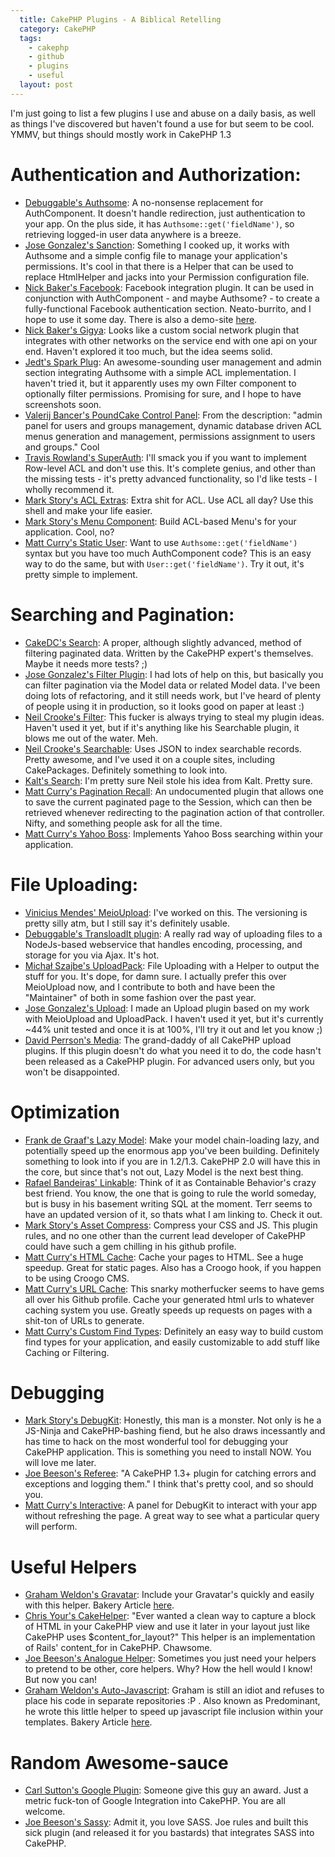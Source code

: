 ```yaml
---
  title: CakePHP Plugins - A Biblical Retelling
  category: CakePHP
  tags:
    - cakephp
    - github
    - plugins
    - useful
  layout: post
---
```


I'm just going to list a few plugins I use and abuse on a daily basis, as well as things I've discovered but haven't found a use for but seem to be cool. YMMV, but things should mostly work in CakePHP 1.3

# Authentication and Authorization:
- [Debuggable's Authsome](http://github.com/felixge/cakephp-authsome): A no-nonsense replacement for AuthComponent. It doesn't handle redirection, just authentication to your app. On the plus side, it has `Authsome::get('fieldName')`, so retrieving logged-in user data anywhere is a breeze.
- [Jose Gonzalez's Sanction](http://github.com/josegonzalez/sanction): Something I cooked up, it works with Authsome and a simple config file to manage your application's permissions. It's cool in that there is a Helper that can be used to replace HtmlHelper and jacks into your Permission configuration file.
- [Nick Baker's Facebook](http://github.com/webtechnick/CakePHP-Facebook-Plugin): Facebook integration plugin. It can be used in conjunction with AuthComponent - and maybe Authsome? - to create a fully-functional Facebook authentication section. Neato-burrito, and I hope to use it some day. There is also a demo-site [here](http://facebook.webtechnick.com/).
- [Nick Baker's Gigya](http://github.com/webtechnick/CakePHP-Gigya-Plugin): Looks like a custom social network plugin that integrates with other networks on the service end with one api on your end. Haven't explored it too much, but the idea seems solid.
- [Jedt's Spark Plug](http://github.com/jedt/spark_plug): An awesome-sounding user management and admin section integrating Authsome with a simple ACL implementation. I haven't tried it, but it apparently uses my own Filter component to optionally filter permissions. Promising for sure, and I hope to have screenshots soon.
- [Valerij Bancer's PoundCake Control Panel](http://sourceforge.net/projects/bancer/): From the description: "admin panel for users and groups management, dynamic database driven ACL menus generation and management, permissions assignment to users and groups."  Cool
- [Travis Rowland's SuperAuth](http://github.com/Theaxiom/SuperAuth): I'll smack you if you want to implement Row-level ACL and don't use this. It's complete genius, and other than the missing tests - it's pretty advanced functionality, so I'd like tests - I wholly recommend it.
- [Mark Story's ACL Extras](http://github.com/markstory/acl_extras): Extra shit for ACL. Use ACL all day? Use this shell and make your life easier.
- [Mark Story's Menu Component](http://github.com/markstory/cakephp_menu_component): Build ACL-based Menu's for your application. Cool, no?
- [Matt Curry's Static User](http://github.com/mcurry/cakephp_static_user): Want to use `Authsome::get('fieldName')` syntax but you have too much AuthComponent code? This is an easy way to do the same, but with `User::get('fieldName')`. Try it out, it's pretty simple to implement.

# Searching and Pagination:
- [CakeDC's Search](http://github.com/CakeDC/Search): A proper, although slightly advanced, method of filtering paginated data. Written by the CakePHP expert's themselves. Maybe it needs more tests? ;)
- [Jose Gonzalez's Filter Plugin](http://github.com/josegonzalez/cakephp-filter-plugin): I had lots of help on this, but basically you can filter pagination via the Model data or related Model data. I've been doing lots of refactoring, and it still needs work, but I've heard of plenty of people using it in production, so it looks good on paper at least :)
- [Neil Crooke's Filter](http://github.com/neilcrookes/filter): This fucker is always trying to steal my plugin ideas. Haven't used it yet, but if it's anything like his Searchable plugin, it blows me out of the water. Meh.
- [Neil Crooke's Searchable](http://github.com/neilcrookes/searchable): Uses JSON to index searchable records. Pretty awesome, and I've used it on a couple sites, including CakePackages. Definitely something to look into.
- [Kalt's Search](http://github.com/kalt/search): I'm pretty sure Neil stole his idea from Kalt. Pretty sure.
- [Matt Curry's Pagination Recall](http://github.com/mcurry/pagination_recall): An undocumented plugin that allows one to save the current paginated page to the Session, which can then be retrieved whenever redirecting to the pagination action of that controller. Nifty, and something people ask for all the time.
- [Matt Curry's Yahoo Boss](http://github.com/mcurry/yahoo_boss): Implements Yahoo Boss searching within your application.

# File Uploading:
- [Vinicius Mendes' MeioUpload](http://github.com/jrbasso/MeioUpload): I've worked on this. The versioning is pretty silly atm, but I still say it's definitely usable.
- [Debuggable's TransloadIt plugin](http://github.com/felixge/cakephp-transload_it): A really rad way of uploading files to a NodeJs-based webservice that handles encoding, processing, and storage for you via Ajax. It's hot.
- [Michał Szajbe's UploadPack](http://github.com/szajbus/uploadpack): File Uploading with a Helper to output the stuff for you. It's dope, for damn sure. I actually prefer this over MeioUpload now, and I contribute to both and have been the "Maintainer" of both in some fashion over the past year.
- [Jose Gonzalez's Upload](http://github.com/josegonzalez/upload): I made an Upload plugin based on my work with MeioUpload and UploadPack. I haven't used it yet, but it's currently ~44% unit tested and once it is at 100%, I'll try it out and let you know ;)
- [David Perrson's Media](http://github.com/davidpersson/media): The grand-daddy of all CakePHP upload plugins. If this plugin doesn't do what you need it to do, the code hasn't been released as a CakePHP plugin. For advanced users only, but you won't be disappointed.

# Optimization
- [Frank de Graaf's Lazy Model](http://github.com/Phally/lazy_model): Make your model chain-loading lazy, and potentially speed up the enormous app you've been building. Definitely something to look into if you are in 1.2/1.3. CakePHP 2.0 will have this in the core, but since that's not out, Lazy Model is the next best thing.
- [Rafael Bandeiras' Linkable](http://github.com/Terr/linkable): Think of it as Containable Behavior's crazy best friend. You know, the one that is going to rule the world someday, but is busy in his basement writing SQL at the moment. Terr seems to have an updated version of it, so thats what I am linking to. Check it out.
- [Mark Story's Asset Compress](http://github.com/markstory/asset_compress): Compress your CSS and JS. This plugin rules, and no one other than the current lead developer of CakePHP could have such a gem chilling in his github profile.
- [Matt Curry's HTML Cache](http://github.com/mcurry/html_cache): Cache your pages to HTML. See a huge speedup. Great for static pages. Also has a Croogo hook, if you happen to be using Croogo CMS.
- [Matt Curry's URL Cache](http://github.com/mcurry/url_cache): This snarky motherfucker seems to have gems all over his Github profile. Cache your generated html urls to whatever caching system you use. Greatly speeds up requests on pages with a shit-ton of URLs to generate.
- [Matt Curry's Custom Find Types](http://github.com/mcurry/find): Definitely an easy way to build custom find types for your application, and easily customizable to add stuff like Caching or Filtering.

# Debugging
- [Mark Story's DebugKit](http://github.com/cakephp/debug_kit): Honestly, this man is a monster. Not only is he a JS-Ninja and CakePHP-bashing fiend, but he also draws incessantly and has time to hack on the most wonderful tool for debugging your CakePHP application. This is something you need to install NOW. You will love me later.
- [Joe Beeson's Referee](http://github.com/joebeeson/referee): "A CakePHP 1.3+ plugin for catching errors and exceptions and logging them." I think that's pretty cool, and so should you.
- [Matt Curry's Interactive](http://github.com/mcurry/interactive): A panel for DebugKit to interact with your app without refreshing the page. A great way to see what a particular query will perform.

# Useful Helpers
- [Graham Weldon's Gravatar](http://github.com/predominant/CakePHP-Goodies/blob/master/views/helpers/gravatar.php): Include your Gravatar's quickly and easily with this helper. Bakery Article [here](http://bakery.cakephp.org/articles/view/gravatar-helper).
- [Chris Your's CakeHelper](http://snipt.net/chrisyour/cakephp-content_for-capture-html-block-for-layout/): "Ever wanted a clean way to capture a block of HTML in your CakePHP view and use it later in your layout just like CakePHP uses $content_for_layout?" This helper is an implementation of Rails' content_for in CakePHP. Chawsome.
- [Joe Beeson's Analogue Helper](http://github.com/joebeeson/analogue): Sometimes you just need your helpers to pretend to be other, core helpers. Why? How the hell would I know! But now you can!
- [Graham Weldon's Auto-Javascript](http://github.com/predominant/CakePHP-Goodies/blob/master/views/helpers/auto_javascript.php): Graham is still an idiot and refuses to place his code in separate repositories :P . Also known as Predominant, he wrote this little helper to speed up javascript file inclusion within your templates. Bakery Article [here](http://bakery.cakephp.org/articles/view/automatic-javascript-includer-helper).

# Random Awesome-sauce
- [Carl Sutton's Google Plugin](http://github.com/dogmatic69/cakephp_google_plugin): Someone give this guy an award. Just a metric fuck-ton of Google Integration into CakePHP. You are all welcome.
- [Joe Beeson's Sassy](http://github.com/joebeeson/sassy): Admit it, you love SASS. Joe rules and built this sick plugin (and released it for you bastards) that integrates SASS into CakePHP.